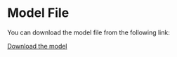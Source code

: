 # Model File
You can download the model file from the following link:

[Download the model](https://drive.google.com/file/d/18OGf5EirAPptK7xTqOnSIG44kFrWprmi/view?usp=sharing)